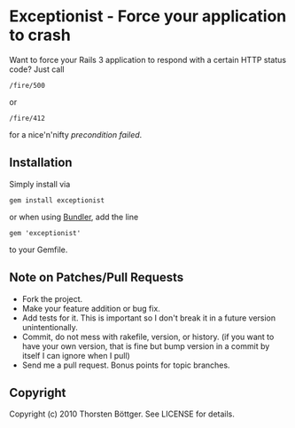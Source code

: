# Exceptionist - Force your application to crash #

Want to force your Rails 3 application to respond with a certain HTTP status code? Just call

    /fire/500
    
or
    
    /fire/412
    
for a nice'n'nifty *precondition failed*.

## Installation ##

Simply install via

    gem install exceptionist
    
or when using [Bundler](http://gembundler.com/), add the line

    gem 'exceptionist'
  
to your Gemfile.
  

## Note on Patches/Pull Requests ##
 
* Fork the project.
* Make your feature addition or bug fix.
* Add tests for it. This is important so I don't break it in a
  future version unintentionally.
* Commit, do not mess with rakefile, version, or history.
  (if you want to have your own version, that is fine but bump version in a commit by itself I can ignore when I pull)
* Send me a pull request. Bonus points for topic branches.

## Copyright ##

Copyright (c) 2010 Thorsten Böttger. See LICENSE for details.

